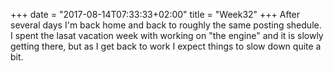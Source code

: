 +++
date = "2017-08-14T07:33:33+02:00"
title = "Week32"
+++
After several days I'm back home and back to roughly the same posting shedule. I spent the lasat vacation week with working on "the engine" and it is slowly getting there, but as I get back to work I expect things to slow down quite a bit.
